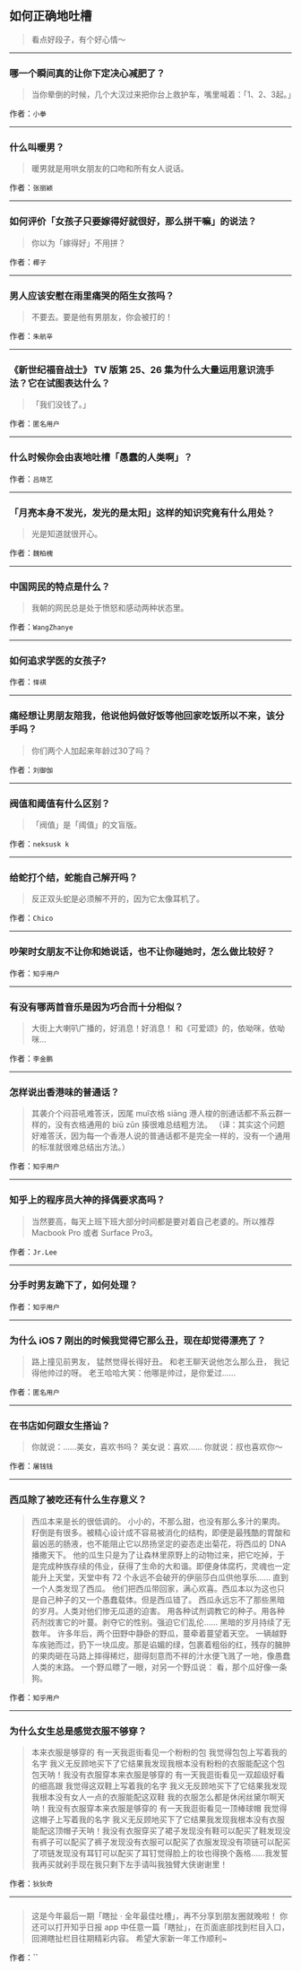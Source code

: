 ## 如何正确地吐槽

> 看点好段子，有个好心情～


 
---

### 哪一个瞬间真的让你下定决心减肥了？

> 当你晕倒的时候，几个大汉过来把你台上救护车，嘴里喊着：「1、2、3起。」


作者：`小拳`

---

### 什么叫暖男？

> 暖男就是用哄女朋友的口吻和所有女人说话。


作者：`张丽颖`

---

### 如何评价「女孩子只要嫁得好就很好，那么拼干嘛」的说法？

> 你以为「嫁得好」不用拼？


作者：`椰子`

---

### 男人应该安慰在雨里痛哭的陌生女孩吗？

> 不要去。要是他有男朋友，你会被打的！


作者：`朱航辛`

---

### 《新世纪福音战士》 TV 版第 25、26 集为什么大量运用意识流手法？它在试图表达什么？

> 「我们没钱了。」


作者：`匿名用户`

---

### 什么时候你会由衷地吐槽「愚蠢的人类啊」？

> 


作者：`吕晓艺`

---

### 「月亮本身不发光，发光的是太阳」这样的知识究竟有什么用处？

> 光是知道就很开心。


作者：`魏柏槐`

---

### 中国网民的特点是什么？

> 我朝的网民总是处于愤怒和感动两种状态里。


作者：`WangZhanye`

---

### 如何追求学医的女孩子?

> 


作者：`怿褀`

---

### 痛经想让男朋友陪我，他说他妈做好饭等他回家吃饭所以不来，该分手吗？

> 你们两个人加起来年龄过30了吗？


作者：`刘御伽`

---

### 阀值和阈值有什么区别？

> 「阀值」是「阈值」的文盲版。


作者：`neksusk k`

---

### 给蛇打个结，蛇能自己解开吗？

> 反正双头蛇是必须解不开的，因为它太像耳机了。


作者：`Chico`

---

### 吵架时女朋友不让你和她说话，也不让你碰她时，怎么做比较好？

> 


作者：`知乎用户`

---

### 有没有哪两首音乐是因为巧合而十分相似？

> 大街上大喇叭广播的，好消息！好消息！
> 和《可爱颂》的，依呦咪，依呦咪…


作者：`李金鹏`

---

### 怎样说出香港味的普通话？

> 其袭介个闷苔吼难答沃，因尾 muǐ衣格 siāng 港人梭的剖通话都不系云群一样的，没有衣格通用的 biū zǔn 揍很难总结粗方法。
> （译：其实这个问题好难答沃，因为每一个香港人说的普通话都不是完全一样的，没有一个通用的标准就很难总结出方法。）


作者：`知乎用户`

---

### 知乎上的程序员大神的择偶要求高吗？

> 当然要高，每天上班下班大部分时间都是要对着自己老婆的。所以推荐 Macbook Pro 或者 Surface Pro3。


作者：`Jr.Lee`

---

### 分手时男友跪下了，如何处理？

> 


作者：`知乎用户`

---

### 为什么 iOS 7 刚出的时候我觉得它那么丑，现在却觉得漂亮了？

> 路上撞见前男友，
> 猛然觉得长得好丑。
> 和老王聊天说他怎么那么丑，
> 我记得他帅过的呀。
> 老王哈哈大笑：他哪是帅过，是你爱过......


作者：`匿名用户`

---

### 在书店如何跟女生搭讪？

> 你就说：……美女，喜欢书吗？
> 美女说：喜欢……
> 你就说：叔也喜欢你～


作者：`屠钱钱`

---

### 西瓜除了被吃还有什么生存意义？

> 西瓜本来是长的很低调的。
> 小小的，不那么甜，也没有那么多汁的果肉。
> 籽倒是有很多。被精心设计成不容易被消化的结构，即便是最残酷的胃酸和最凶恶的肠液，也不能阻止它以昂扬坚定的姿态走出菊花，将西瓜的 DNA 播撒天下。
> 他的瓜生只是为了让森林里原野上的动物过来，把它吃掉，于是完成种族存续的伟业，获得了生命的大和谐。即便身体腐朽，灵魂也一定能升上天堂，天堂中有 72 个永远不会破开的伊丽莎白瓜供他享乐……
> 直到一个人类发现了西瓜。
> 他们把西瓜带回家，满心欢喜。西瓜本以为这也只是自己种子的又一个愚蠢载体。但是西瓜错了。
> 西瓜永远忘不了那些黑暗的岁月。人类对他们惨无瓜道的迫害。
> 用各种试剂调教它的种子。用各种药剂戕害它的叶蔓。剥夺它的性别。强迫它们乱伦……
> 黑暗的岁月持续了无数年。
> 许多年后，两个田野中静卧的野瓜，蔓牵着蔓望着天空。
> 一辆越野车疾驰而过，扔下一块瓜皮。那是谄媚的绿，包裹着粗俗的红，残存的臃肿的果肉砸在马路上摔得稀烂，甜得刻意而不祥的汁水便飞溅了一地，像愚蠢人类的末路。
> 一个野瓜瞟了一眼，对另一个野瓜说：
> 看，那个瓜好像一条狗。


作者：`知乎用户`

---

### 为什么女生总是感觉衣服不够穿？

> 本来衣服是够穿的 有一天我逛街看见一个粉粉的包 我觉得包包上写着我的名字 我义无反顾地买下了它结果我发现我根本没有粉粉的衣服能配这个包包天呐！我没有衣服穿本来衣服是够穿的 有一天我逛街看见一双超级好看的细高跟 我觉得这双鞋上写着我的名字 我义无反顾地买下了它结果我发现我根本没有女人一点的衣服能配这双鞋 我的衣服怎么都是休闲丝黛尔啊天呐！我没有衣服穿本来衣服是够穿的 有一天我逛街看见一顶棒球帽 我觉得这帽子上写着我的名字 我义无反顾地买下了它结果我发现我根本没有衣服能配这顶帽子天呐！我没有衣服穿买了裙子发现没有鞋可以配买了鞋发现没有裤子可以配买了裤子发现没有衣服可以配买了衣服发现没有项链可以配买了项链发现没有耳钉可以配买了耳钉觉得脸上的妆也得换个轰格……我发誓我再买就剁手现在我只剩下左手请叫我独臂大侠谢谢里！


作者：`狄狄奇`

---

### 

> 这是今年最后一期「瞎扯 · 全年最佳吐槽」，再不分享到朋友圈就晚啦！
> 你还可以打开知乎日报 app 中任意一篇「瞎扯」，在页面底部找到栏目入口，回溯瞎扯栏目往期精彩内容。
> 希望大家新一年工作顺利~
>  


作者：``